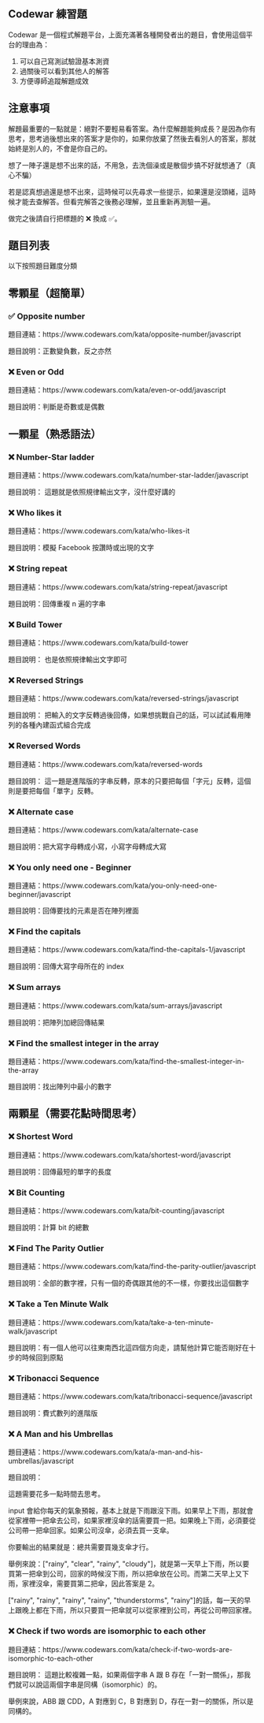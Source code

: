 <h2>Codewar 練習題</h2>
<p>Codewar 是一個程式解題平台，上面充滿著各種開發者出的題目，會使用這個平台的理由為：</p>
<ol>
  <li>可以自己寫測試驗證基本測資</li>
  <li>過關後可以看到其他人的解答</li>
  <li>方便導師追蹤解題成效</li>
</ol>

<h2>注意事項</h2>
<p>解題最重要的一點就是：絕對不要輕易看答案。為什麼解題能夠成長？是因為你有思考，思考過後想出來的答案才是你的，如果你放棄了然後去看別人的答案，那就始終是別人的，不會是你自己的。</p>

<p>想了一陣子還是想不出來的話，不用急，去洗個澡或是散個步搞不好就想通了（真心不騙）</p>

<p>若是認真想過還是想不出來，這時候可以先尋求一些提示，如果還是沒頭緒，這時候才能去查解答。但看完解答之後務必理解，並且重新再測驗一遍。</p>

<p>做完之後請自行把標題的 ❌ 換成 ✅。</p>

<h2>題目列表</h2>
<p>以下按照題目難度分類</p>

<h2>零顆星（超簡單）</h2>
<h3>✅ Opposite number</h3>
題目連結：https://www.codewars.com/kata/opposite-number/javascript

題目說明：正數變負數，反之亦然  

<h3>❌ Even or Odd</h3>
題目連結：https://www.codewars.com/kata/even-or-odd/javascript

題目說明：判斷是奇數或是偶數

<h2>一顆星（熟悉語法）</h2>
<h3>❌ Number-Star ladder</h3>
題目連結：https://www.codewars.com/kata/number-star-ladder/javascript

題目說明： 這題就是依照規律輸出文字，沒什麼好講的

<h3>❌ Who likes it</h3>
題目連結：https://www.codewars.com/kata/who-likes-it

題目說明：模擬 Facebook 按讚時或出現的文字

<h3>❌ String repeat</h3>
題目連結：https://www.codewars.com/kata/string-repeat/javascript

題目說明：回傳重複 n 遍的字串

<h3>❌ Build Tower</h3>
題目連結：https://www.codewars.com/kata/build-tower

題目說明： 也是依照規律輸出文字即可

<h3>❌ Reversed Strings</h3>
題目連結：https://www.codewars.com/kata/reversed-strings/javascript

題目說明： 把輸入的文字反轉過後回傳，如果想挑戰自己的話，可以試試看用陣列的各種內建函式組合完成

<h3>❌ Reversed Words</h3>
題目連結：https://www.codewars.com/kata/reversed-words

題目說明： 這一題是進階版的字串反轉，原本的只要把每個「字元」反轉，這個則是要把每個「單字」反轉。

<h3>❌ Alternate case</h3>
題目連結：https://www.codewars.com/kata/alternate-case

題目說明：把大寫字母轉成小寫，小寫字母轉成大寫

<h3>❌ You only need one - Beginner</h3>
題目連結：https://www.codewars.com/kata/you-only-need-one-beginner/javascript

題目說明：回傳要找的元素是否在陣列裡面

<h3>❌ Find the capitals</h3>
題目連結：https://www.codewars.com/kata/find-the-capitals-1/javascript

題目說明：回傳大寫字母所在的 index

<h3>❌ Sum arrays</h3>
題目連結：https://www.codewars.com/kata/sum-arrays/javascript

題目說明：把陣列加總回傳結果

<h3>❌ Find the smallest integer in the array</h3>
題目連結：https://www.codewars.com/kata/find-the-smallest-integer-in-the-array

題目說明：找出陣列中最小的數字

<h2>兩顆星（需要花點時間思考）</h2>
<h3>❌ Shortest Word</h3>
題目連結：https://www.codewars.com/kata/shortest-word/javascript

題目說明：回傳最短的單字的長度

<h3>❌ Bit Counting</h3>
題目連結：https://www.codewars.com/kata/bit-counting/javascript

題目說明：計算 bit 的總數

<h3>❌ Find The Parity Outlier</h3>
題目連結：https://www.codewars.com/kata/find-the-parity-outlier/javascript

題目說明：全部的數字裡，只有一個的奇偶跟其他的不一樣，你要找出這個數字

<h3>❌ Take a Ten Minute Walk</h3>
題目連結：https://www.codewars.com/kata/take-a-ten-minute-walk/javascript

題目說明：有一個人他可以往東南西北這四個方向走，請幫他計算它能否剛好在十步的時候回到原點

<h3>❌ Tribonacci Sequence</h3>
題目連結：https://www.codewars.com/kata/tribonacci-sequence/javascript

題目說明：費式數列的進階版

<h3>❌ A Man and his Umbrellas</h3>
題目連結：https://www.codewars.com/kata/a-man-and-his-umbrellas/javascript

題目說明：

這題需要花多一點時間去思考。

input 會給你每天的氣象預報，基本上就是下雨跟沒下雨。如果早上下雨，那就會從家裡帶一把傘去公司，如果家裡沒傘的話需要買一把。如果晚上下雨，必須要從公司帶一把傘回家。如果公司沒傘，必須去買一支傘。

你要輸出的結果就是：總共需要買幾支傘才行。

舉例來說：["rainy", "clear", "rainy", "cloudy"]，就是第一天早上下雨，所以要買第一把傘到公司，回家的時候沒下雨，所以把傘放在公司。而第二天早上又下雨，家裡沒傘，需要買第二把傘，因此答案是 2。

["rainy", "rainy", "rainy", "rainy", "thunderstorms", "rainy"]的話，每一天的早上跟晚上都在下雨，所以只要買一把傘就可以從家裡到公司，再從公司帶回家裡。

<h3>❌ Check if two words are isomorphic to each other</h3>
題目連結：https://www.codewars.com/kata/check-if-two-words-are-isomorphic-to-each-other

題目說明：
這題比較複雜一點，如果兩個字串 A 跟 B 存在「一對一關係」，那我們就可以說這兩個字串是同構（isomorphic）的。

舉例來說，ABB 跟 CDD，A 對應到 C，B 對應到 D，存在一對一的關係，所以是同構的。
